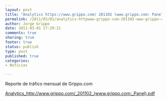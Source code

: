 ```yaml
--- 
layout: post
title: "Analytics https://www.grippo.com/ 201102 (www.grippo.com: Panel)"
permalink: /2011/03/01/analytics-httpwww-grippo-com-201102-www-grippo-com-panel/index.html
author: Jorge Grippo
date: 2011-03-01 17:29:21
comments: true
sharing: true
footer: true
status: publish
type: post
published: true
categories: 
- Noticias

---
```

<!-- 175 -->
Reporte de tráfico mensual de Grippo.com

<a href="/2011/03/201102_www-grippo-com_panel.pdf">Analytics_http://www.grippo.com/_201102_(www.grippo.com:_Panel).pdf</a>

